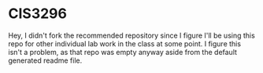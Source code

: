 # CIS3296
Hey, I didn't fork the recommended repository since I figure I'll be using this repo for other individual lab work in the class at some point.
I figure this isn't a problem, as that repo was empty anyway aside from the default generated readme file.
